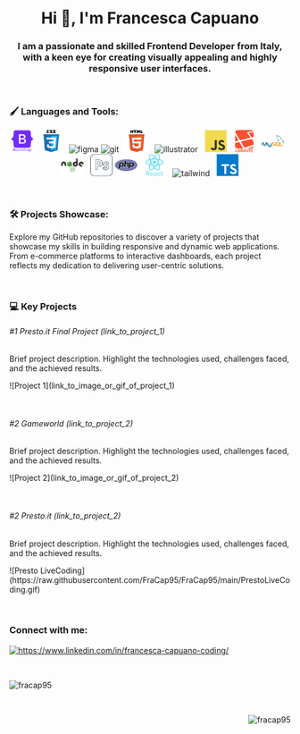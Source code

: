 <h1 align="center">Hi 👋, I'm Francesca Capuano</h1>
<h3 align="center">I am a passionate and skilled Frontend Developer from Italy, with a keen eye for creating visually appealing and highly responsive user interfaces.</h3>
&nbsp;&nbsp;&nbsp;
<h3 align="left">🖌️ Languages and Tools:</h3>
<p align="center"> <a href="https://getbootstrap.com" target="_blank" rel="noreferrer" style="text-decoration:none"> <img src="https://raw.githubusercontent.com/devicons/devicon/master/icons/bootstrap/bootstrap-plain-wordmark.svg" alt="bootstrap" width="40" height="40"/> </a> &nbsp;<a style="text-decoration:none" href="https://www.w3schools.com/css/" target="_blank" rel="noreferrer"> <img src="https://raw.githubusercontent.com/devicons/devicon/master/icons/css3/css3-original-wordmark.svg" alt="css3" width="40" height="40"/> </a>&nbsp; <a style="text-decoration:none" href="https://www.figma.com/" target="_blank" rel="noreferrer"> <img src="https://www.vectorlogo.zone/logos/figma/figma-icon.svg" alt="figma" width="40" height="40"/> </a> <a style="text-decoration:none" href="https://git-scm.com/" target="_blank" rel="noreferrer"> <img src="https://www.vectorlogo.zone/logos/git-scm/git-scm-icon.svg" alt="git" width="40" height="40"/> </a> &nbsp;<a style="text-decoration:none" href="https://www.w3.org/html/" target="_blank" rel="noreferrer"> <img src="https://raw.githubusercontent.com/devicons/devicon/master/icons/html5/html5-original-wordmark.svg" alt="html5" width="40" height="40"/> </a> &nbsp;<a style="text-decoration:none" href="https://www.adobe.com/in/products/illustrator.html" target="_blank" rel="noreferrer"> <img src="https://www.vectorlogo.zone/logos/adobe_illustrator/adobe_illustrator-icon.svg" alt="illustrator" width="40" height="40"/> </a> &nbsp;<a style="text-decoration:none" href="https://developer.mozilla.org/en-US/docs/Web/JavaScript" target="_blank" rel="noreferrer"> <img src="https://raw.githubusercontent.com/devicons/devicon/master/icons/javascript/javascript-original.svg" alt="javascript" width="40" height="40"/> </a> &nbsp;<a style="text-decoration:none" href="https://laravel.com/" target="_blank" rel="noreferrer"> <img src="https://raw.githubusercontent.com/devicons/devicon/master/icons/laravel/laravel-plain-wordmark.svg" alt="laravel" width="40" height="40"/> </a> &nbsp;<a style="text-decoration:none" href="https://www.mysql.com/" target="_blank" rel="noreferrer"> <img src="https://raw.githubusercontent.com/devicons/devicon/master/icons/mysql/mysql-original-wordmark.svg" alt="mysql" width="40" height="40"/> </a> &nbsp;<a style="text-decoration:none" href="https://nodejs.org" target="_blank" rel="noreferrer"> <img src="https://raw.githubusercontent.com/devicons/devicon/master/icons/nodejs/nodejs-original-wordmark.svg" alt="nodejs" width="40" height="40"/> </a> &nbsp;<a style="text-decoration:none" href="https://www.photoshop.com/en" target="_blank" rel="noreferrer"> <img src="https://raw.githubusercontent.com/devicons/devicon/master/icons/photoshop/photoshop-line.svg" alt="photoshop" width="40" height="40"/> </a> <a style="text-decoration:none" href="https://www.php.net" target="_blank" rel="noreferrer"> <img src="https://raw.githubusercontent.com/devicons/devicon/master/icons/php/php-original.svg" alt="php" width="40" height="40"/> </a> &nbsp;<a style="text-decoration:none" href="https://reactjs.org/" target="_blank" rel="noreferrer"> <img src="https://raw.githubusercontent.com/devicons/devicon/master/icons/react/react-original-wordmark.svg" alt="react" width="40" height="40"/> </a> &nbsp;<a style="text-decoration:none" href="https://tailwindcss.com/" target="_blank" rel="noreferrer"> <img src="https://www.vectorlogo.zone/logos/tailwindcss/tailwindcss-icon.svg" alt="tailwind" width="40" height="40"/> </a> &nbsp;<a style="text-decoration:none" href="https://www.typescriptlang.org/" target="_blank" rel="noreferrer"> <img src="https://raw.githubusercontent.com/devicons/devicon/master/icons/typescript/typescript-original.svg" alt="typescript" width="40" height="40"/> </a>  </p>

&nbsp;&nbsp;&nbsp;
<h3 align="left"> 🛠️ Projects Showcase: </h3>
<p align="left">Explore my GitHub repositories to discover a variety of projects that showcase my skills in building responsive and dynamic web applications. From e-commerce platforms to interactive dashboards, each project reflects my dedication to delivering user-centric solutions.
</p>

&nbsp;&nbsp;&nbsp;
<h3 align="left">💻 Key Projects</h3>
<h6 align="left">#1 Presto.it Final Project (link_to_project_1)</h6>
<p align="left">Brief project description. Highlight the technologies used, challenges faced, and the achieved results.</p>
<p align="left">![Project 1](link_to_image_or_gif_of_project_1)</p>

&nbsp;&nbsp;&nbsp;
<h6 align="left">#2 Gameworld (link_to_project_2)</h6>
<p align="left">Brief project description. Highlight the technologies used, challenges faced, and the achieved results.</p>
<p align="left">![Project 2](link_to_image_or_gif_of_project_2)</p>
&nbsp;&nbsp;&nbsp;
<h6 align="left">#2 Presto.it (link_to_project_2)</h6>
<p align="left">Brief project description. Highlight the technologies used, challenges faced, and the achieved results.</p>
![Presto LiveCoding](https://raw.githubusercontent.com/FraCap95/FraCap95/main/PrestoLiveCoding.gif)

&nbsp;&nbsp;&nbsp;
<h3 align="left">Connect with me:</h3>
<p align="left">
<a href="https://linkedin.com/in/https://www.linkedin.com/in/francesca-capuano-coding/" target="blank"><img align="center" src="https://raw.githubusercontent.com/rahuldkjain/github-profile-readme-generator/master/src/images/icons/Social/linked-in-alt.svg" alt="https://www.linkedin.com/in/francesca-capuano-coding/" height="30" width="40" /></a>
</p>

&nbsp;&nbsp;&nbsp;
<p>&nbsp;<img align="left"  src="https://github-readme-stats.vercel.app/api?username=fracap95&show_icons=true&locale=en" alt="fracap95" /></p>

&nbsp;&nbsp;&nbsp;
<p align="right"> <img src="https://komarev.com/ghpvc/?username=fracap95&label=Profile%20views&color=0e75b6&style=flat" alt="fracap95" /> </p>

